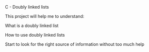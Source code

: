 C - Doubly linked lists

This project will help me to understand:

What is a doubly linked list

How to use doubly linked lists

Start to look for the right source of information without too much help
